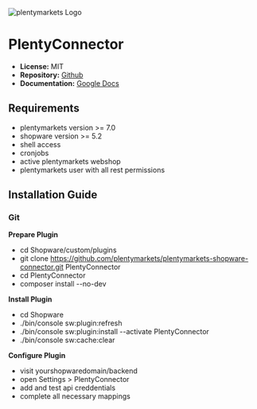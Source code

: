 ![plentymarkets Logo](http://www.plentymarkets.eu/layout/pm/images/logo/plentymarkets-logo.jpg)

# PlentyConnector

* **License:** MIT
* **Repository:** [Github](https://github.com/plentymarkets/plentymarkets-shopware-connector)
* **Documentation:** [Google Docs](https://docs.google.com/document/d/10mPeV3xqx4We71dYQdPmJK2qvb21Rpym6FG_tKwHKfc/edit?usp=sharing)

## Requirements

* plentymarkets version >= 7.0
* shopware version >= 5.2
* shell access
* cronjobs
* active plentymarkets webshop
* plentymarkets user with all rest permissions

## Installation Guide

### Git

**Prepare Plugin**
* cd Shopware/custom/plugins
* git clone https://github.com/plentymarkets/plentymarkets-shopware-connector.git PlentyConnector
* cd PlentyConnector
* composer install --no-dev

**Install Plugin**
* cd Shopware
* ./bin/console sw:plugin:refresh
* ./bin/console sw:plugin:install --activate PlentyConnector
* ./bin/console sw:cache:clear

**Configure Plugin**
* visit yourshopwaredomain/backend
* open Settings > PlentyConnector
* add and test api creddentials
* complete all necessary mappings

